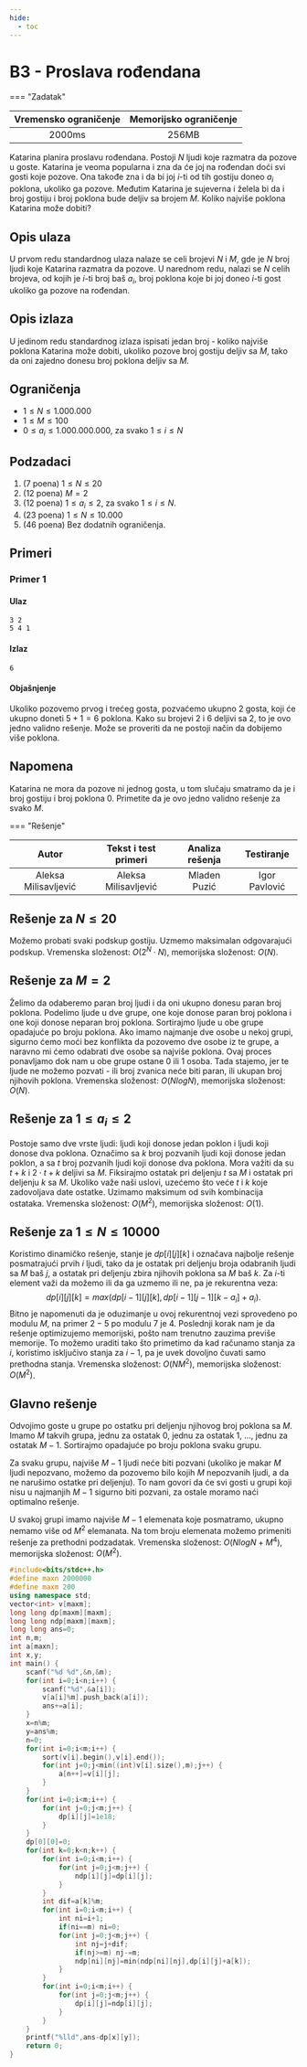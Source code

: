 ```yaml
---
hide:
  - toc
---
```


# B3 - Proslava rođendana

=== "Zadatak"

 | Vremensko ograničenje | Memorijsko ograničenje |
 |:-:|:-:|
 | 2000ms | 256MB |

 Katarina planira proslavu rođendana. Postoji $N$ ljudi koje razmatra da pozove u goste. Katarina je veoma popularna i zna da će joj na rođendan doći svi gosti koje pozove. Ona takođe zna i da bi joj $i$-ti od tih gostiju doneo $a_i$ poklona, ukoliko ga pozove. Međutim Katarina je sujeverna i želela bi da i broj gostiju i broj poklona bude deljiv sa brojem $M$. Koliko najviše poklona Katarina može dobiti?

## Opis ulaza

 U prvom redu standardnog ulaza nalaze se celi brojevi $N$ i $M$, gde je $N$ broj ljudi koje Katarina razmatra da pozove. U narednom redu, nalazi se $N$ celih brojeva, od kojih je $i$-ti broj baš $a_i$, broj poklona koje bi joj doneo $i$-ti gost ukoliko ga pozove na rođendan.

## Opis izlaza

 U jedinom redu standardnog izlaza ispisati jedan broj - koliko najviše poklona Katarina može dobiti, ukoliko pozove broj gostiju deljiv sa $M$, tako da oni zajedno donesu broj poklona deljiv sa $M$.

## Ograničenja

- $1 \leq N \leq 1.000.000$
- $1 \leq M \leq 100$
- $0 \leq a_i \leq 1.000.000.000$, za svako $1 \leq i \leq N$

## Podzadaci

 1. (7 poena) $1 \leq N \leq 20$
 2. (12 poena) $M = 2$
 3. (12 poena) $1 \leq a_i \leq 2$, za svako $1 \leq i \leq N$.
 4. (23 poena) $1 \leq N \leq 10.000$
 5. (46 poena) Bez dodatnih ograničenja.

## Primeri

### Primer 1

#### Ulaz

 ```
 3 2
 5 4 1
 ```

#### Izlaz

 ```
 6
 ```

#### Objašnjenje

 Ukoliko pozovemo prvog i trećeg gosta, pozvaćemo ukupno $2$ gosta, koji će ukupno doneti $5+1 = 6$ poklona. Kako su brojevi $2$ i $6$ deljivi sa $2$, to je ovo jedno validno rešenje. Može se proveriti da ne postoji način da dobijemo više poklona.

## Napomena

 Katarina ne mora da pozove ni jednog gosta, u tom slučaju smatramo da je i broj gostiju i broj poklona $0$.  Primetite da je ovo jedno validno rešenje za svako $M$.

=== "Rešenje"

 | Autor | Tekst i test primeri | Analiza rеšenja | Testiranje |
 |:-:|:-:|:-:|:-:|
 | Aleksa Milisavljević | Aleksa Milisavljević | Mladen Puzić | Igor Pavlović |

## Rešenje za $N \leq 20$

 Možemo probati svaki podskup gostiju. Uzmemo maksimalan odgovarajući podskup. Vremenska složenost: $O(2^N\cdot N)$, memorijska složenost: $O(N)$.

## Rešenje za $M=2$

 Želimo da odaberemo paran broj ljudi i da oni ukupno donesu paran broj poklona. Podelimo ljude u dve grupe, one koje donose paran broj poklona i one koji donose neparan broj poklona. Sortirajmo ljude u obe grupe opadajuće po broju poklona. Ako imamo najmanje dve osobe u nekoj grupi, sigurno ćemo moći bez konflikta da pozovemo dve osobe iz te grupe, a naravno mi ćemo odabrati dve osobe sa najviše poklona. Ovaj proces ponavljamo dok nam u obe grupe ostane $0$ ili $1$ osoba. Tada stajemo, jer te ljude ne možemo pozvati - ili broj zvanica neće biti paran, ili ukupan broj njihovih poklona. Vremenska složenost: $O(NlogN)$, memorijska složenost: $O(N)$.

## Rešenje za $1\leq a_i\leq 2$

 Postoje samo dve vrste ljudi: ljudi koji donose jedan poklon i ljudi koji donose dva poklona. Označimo sa $k$ broj pozvanih ljudi koji donose jedan poklon, a sa $t$ broj pozvanih ljudi koji donose dva poklona. Mora važiti da su $t+k$ i $2\cdot t + k$ deljivi sa $M$. Fiksirajmo ostatak pri deljenju $t$ sa $M$ i ostatak pri deljenju $k$ sa $M$. Ukoliko važe naši uslovi, uzećemo što veće $t$ i $k$ koje zadovoljava date ostatke. Uzimamo maksimum od svih kombinacija ostataka. Vremenska složenost: $O(M^2)$, memorijska složenost: $O(1)$.

## Rešenje za $1\leq N\leq 10000$

 Koristimo dinamičko rešenje, stanje je $dp[i][j][k]$ i označava najbolje rešenje posmatrajući prvih $i$ ljudi, tako da je ostatak pri deljenju broja odabranih ljudi sa $M$ baš $j$, a ostatak pri deljenju zbira njihovih poklona sa $M$ baš $k$. Za $i$-ti element važi da možemo ili da ga uzmemo ili ne, pa je rekurentna veza:
 $$
 dp[i][j][k] = max(dp[i-1][j][k], dp[i-1][j-1][k-a_i] + a_i).
 $$
 Bitno je napomenuti da je oduzimanje u ovoj rekurentnoj vezi sprovedeno po modulu $M$, na primer $2-5$ po modulu $7$ je $4$. Poslednji korak nam je da rešenje optimizujemo memorijski, pošto nam trenutno zauzima previše memorije. To možemo uraditi tako što primetimo da kad računamo stanja za $i$, koristimo isključivo stanja za $i-1$, pa je uvek dovoljno čuvati samo prethodna stanja. Vremenska složenost: $O(NM^2)$, memorijska složenost: $O(M^2)$.

## Glavno rešenje

 Odvojimo goste u grupe po ostatku pri deljenju njihovog broj poklona sa $M$. Imamo $M$ takvih grupa, jednu za ostatak $0$, jednu za ostatak $1$, ..., jednu za ostatak $M-1$. Sortirajmo opadajuće po broju poklona svaku grupu.

 Za svaku grupu, najviše $M-1$ ljudi neće biti pozvani (ukoliko je makar $M$ ljudi nepozvano, možemo da pozovemo bilo kojih $M$ nepozvanih ljudi, a da ne narušimo ostatke pri deljenju). To nam govori da će svi gosti u grupi koji nisu u najmanjih $M-1$ sigurno biti pozvani, za ostale moramo naći optimalno rešenje.

 U svakoj grupi imamo najviše $M-1$ elemenata koje posmatramo, ukupno nemamo više od $M^2$ elemanata. Na tom broju elemenata možemo primeniti rešenje za prethodni podzadatak. Vremenska složenost: $O(NlogN + M^4)$, memorijska složenost: $O(M^2)$.

 ``` cpp title="03_proslava_rodjendana.cpp" linenums="1"
 #include<bits/stdc++.h>
 #define maxn 2000000
 #define maxm 200
 using namespace std;
 vector<int> v[maxm];
 long long dp[maxm][maxm];
 long long ndp[maxm][maxm];
 long long ans=0;
 int n,m;
 int a[maxn];
 int x,y;
 int main() {
     scanf("%d %d",&n,&m);
     for(int i=0;i<n;i++) {
         scanf("%d",&a[i]);
         v[a[i]%m].push_back(a[i]);
         ans+=a[i];
     }
     x=n%m;
     y=ans%m;
     n=0;
     for(int i=0;i<m;i++) {
         sort(v[i].begin(),v[i].end());
         for(int j=0;j<min((int)v[i].size(),m);j++) {
             a[n++]=v[i][j];
         }
     }
     for(int i=0;i<m;i++) {
         for(int j=0;j<m;j++) {
             dp[i][j]=1e18;
         }
     }
     dp[0][0]=0;
     for(int k=0;k<n;k++) {
         for(int i=0;i<m;i++) {
             for(int j=0;j<m;j++) {
                 ndp[i][j]=dp[i][j];
             }
         }
         int dif=a[k]%m;
         for(int i=0;i<m;i++) {
             int ni=i+1;
             if(ni==m) ni=0;
             for(int j=0;j<m;j++) {
                 int nj=j+dif;
                 if(nj>=m) nj-=m;
                 ndp[ni][nj]=min(ndp[ni][nj],dp[i][j]+a[k]);
             }
         }
         for(int i=0;i<m;i++) {
             for(int j=0;j<m;j++) {
                 dp[i][j]=ndp[i][j];
             }
         }
     }
     printf("%lld",ans-dp[x][y]);
     return 0;
 }

 ```
